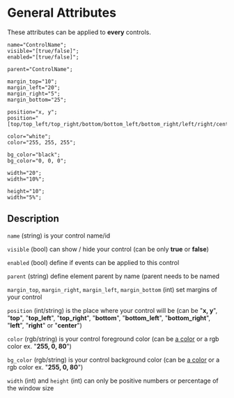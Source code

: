 # General Attributes

These attributes can be applied to **every** controls.

    name="ControlName";
    visible="[true/false]";
    enabled="[true/false]";

    parent="ControlName";

    margin_top="10";
    margin_left="20";
    margin_right="5";
    margin_bottom="25";
    
    position="x, y";
    position="[top/top_left/top_right/bottom/bottom_left/bottom_right/left/right/center]";
    
    color="white";
    color="255, 255, 255";
    
    bg_color="black";
    bg_color="0, 0, 0";
    
    width="20";
    width="10%";
    
    height="10";
    width="5%";

## Description
`name` (string) is your control name/id

`visible` (bool) can show / hide your control (can be only **true** or **false**)

`enabled` (bool) define if events can be applied to this control

`parent` (string) define element parent by name (parent needs to be named

`margin_top`, `margin_right`, `margin_left`, `margin_bottom` (int) set margins of your control

`position` (int/string) is the place where your control will be (can be "**x, y**", "**top**", "**top_left**", "**top_right**", "**bottom**", "**bottom_left**", "**bottom_right**", "**left**", "**right**" or "**center**")

`color` (rgb/string) is your control foreground color (can be [a color](https://github.com/d3m0n-project/d3m0n_os/blob/main/rootfs/usr/share/d3m0n/documentation/Colors.md) or a rgb color ex. "**255, 0, 80**")

`bg_color` (rgb/string) is your control background color (can be [a color](https://github.com/d3m0n-project/d3m0n_os/blob/main/rootfs/usr/share/d3m0n/documentation/Colors.md) or a rgb color ex. "**255, 0, 80**")

`width` (int) and `height` (int) can only be positive numbers or percentage of the window size
